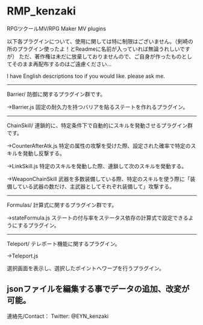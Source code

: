 # RMP_kenzaki
RPGツクールMV/RPG Maker MV plugins

以下各プラグインについて、使用に関しては特に制限はございません。（剣崎の所のプラグイン使ったよ！とReadmeに名前が入っていれば無論うれしいですが）
ただ、著作権は未だに放棄しておりませんので、ご自身が作ったものとしてそのまま再配布するのはご遠慮ください…

I have English descriptions too if you would like. please ask me.

-----------------------------------
Barrier/
防御に関するプラグイン群です。

→Barrier.js
固定の耐久力を持つバリアを貼るステートを作れるプラグイン。

-----------------------------------
ChainSkill/
連鎖的に、特定条件下で自動的にスキルを発動させるプラグイン群です。

→CounterAfterAtk.js
特定の属性の攻撃を受けた際、設定された確率で特定のスキルを発動し反撃する。

→LinkSkill.js
特定のスキルを発動した際、連鎖して次のスキルを発動する。

→WeaponChainSkill
武器を多数装備している際、特定のスキルを使う際に「装備している武器の数だけ、主武器としてそれぞれ装備して」攻撃する。

-----------------------------------
Formulas/
計算式に関するプラグイン群です。

→stateFormula.js
ステートの付与率をステータス依存の計算式で設定できるようにするプラグイン。

-----------------------------------
Teleport/
テレポート機能に関するプラグイン。

→Teleport.js

選択画面を表示し、選択したポイントへワープを行うプラグイン。

jsonファイルを編集する事でデータの追加、改変が可能。
-----------------------------------

連絡先/Contact：
Twitter: @EYN_kenzaki